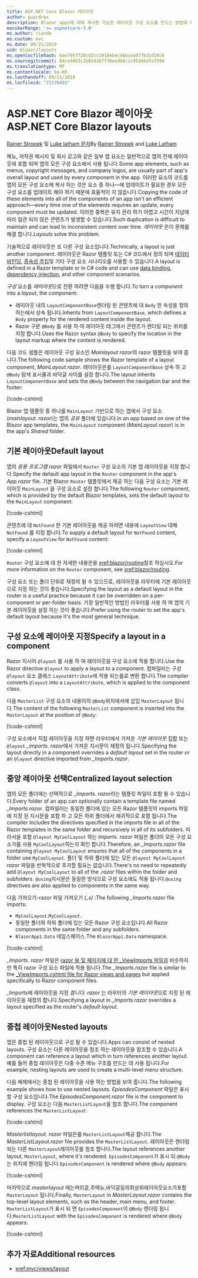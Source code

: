 ```yaml
---
title: ASP.NET Core Blazor 레이아웃
author: guardrex
description: Blazor apps에 대해 재사용 가능한 레이아웃 구성 요소를 만드는 방법에 대해 알아봅니다.
monikerRange: '>= aspnetcore-3.0'
ms.author: riande
ms.custom: mvc
ms.date: 09/21/2019
uid: blazor/layouts
ms.openlocfilehash: 6ae795f720cd2cc1010ebec46bcee877b31d20c6
ms.sourcegitcommit: 04ce94b3c1b01d167f30eed60c1c95446dfe759d
ms.translationtype: MT
ms.contentlocale: ko-KR
ms.lasthandoff: 09/21/2019
ms.locfileid: "71176431"
---
```

# <a name="aspnet-core-blazor-layouts"></a><span data-ttu-id="e8f8a-103">ASP.NET Core Blazor 레이아웃</span><span class="sxs-lookup"><span data-stu-id="e8f8a-103">ASP.NET Core Blazor layouts</span></span>

<span data-ttu-id="e8f8a-104">[Rainer Stropek](https://www.timecockpit.com) 및 [Luke latham 문자](https://github.com/guardrex)</span><span class="sxs-lookup"><span data-stu-id="e8f8a-104">By [Rainer Stropek](https://www.timecockpit.com) and [Luke Latham](https://github.com/guardrex)</span></span>

<span data-ttu-id="e8f8a-105">메뉴, 저작권 메시지 및 회사 로고와 같은 일부 앱 요소는 일반적으로 앱의 전체 레이아웃에 포함 되며 앱의 모든 구성 요소에서 사용 됩니다.</span><span class="sxs-lookup"><span data-stu-id="e8f8a-105">Some app elements, such as menus, copyright messages, and company logos, are usually part of app's overall layout and used by every component in the app.</span></span> <span data-ttu-id="e8f8a-106">이러한 요소의 코드를 앱의 모든 구성 요소에 복사 하는 것은 요소 중 하나&mdash;에 업데이트가 필요한 경우 모든 구성 요소를 업데이트 해야 하기 때문에 효율적이 지 않습니다.</span><span class="sxs-lookup"><span data-stu-id="e8f8a-106">Copying the code of these elements into all of the components of an app isn't an efficient approach&mdash;every time one of the elements requires an update, every component must be updated.</span></span> <span data-ttu-id="e8f8a-107">이러한 중복은 유지 관리 하기 어렵고 시간이 지남에 따라 일관 되지 않은 콘텐츠가 발생할 수 있습니다.</span><span class="sxs-lookup"><span data-stu-id="e8f8a-107">Such duplication is difficult to maintain and can lead to inconsistent content over time.</span></span> <span data-ttu-id="e8f8a-108">*레이아웃* 은이 문제를 해결 합니다.</span><span class="sxs-lookup"><span data-stu-id="e8f8a-108">*Layouts* solve this problem.</span></span>

<span data-ttu-id="e8f8a-109">기술적으로 레이아웃은 또 다른 구성 요소입니다.</span><span class="sxs-lookup"><span data-stu-id="e8f8a-109">Technically, a layout is just another component.</span></span> <span data-ttu-id="e8f8a-110">레이아웃은 Razor 템플릿 또는 C# 코드에서 정의 되며 [데이터 바인딩](xref:blazor/components#data-binding), [종속성 주입](xref:blazor/dependency-injection)및 기타 구성 요소 시나리오를 사용할 수 있습니다.</span><span class="sxs-lookup"><span data-stu-id="e8f8a-110">A layout is defined in a Razor template or in C# code and can use [data binding](xref:blazor/components#data-binding), [dependency injection](xref:blazor/dependency-injection), and other component scenarios.</span></span>

<span data-ttu-id="e8f8a-111">*구성* 요소를 *레이아웃*으로 전환 하려면 다음을 수행 합니다.</span><span class="sxs-lookup"><span data-stu-id="e8f8a-111">To turn a *component* into a *layout*, the component:</span></span>

* <span data-ttu-id="e8f8a-112">레이아웃 내의 `LayoutComponentBase`렌더링 된 콘텐츠에 대 `Body` 한 속성을 정의 하는에서 상속 됩니다.</span><span class="sxs-lookup"><span data-stu-id="e8f8a-112">Inherits from `LayoutComponentBase`, which defines a `Body` property for the rendered content inside the layout.</span></span>
* <span data-ttu-id="e8f8a-113">Razor 구문 `@Body` 를 사용 하 여 레이아웃 태그에서 콘텐츠가 렌더링 되는 위치를 지정 합니다.</span><span class="sxs-lookup"><span data-stu-id="e8f8a-113">Uses the Razor syntax `@Body` to specify the location in the layout markup where the content is rendered.</span></span>

<span data-ttu-id="e8f8a-114">다음 코드 샘플은 레이아웃 구성 요소인 *Mainlayout razor*의 razor 템플릿을 보여 줍니다.</span><span class="sxs-lookup"><span data-stu-id="e8f8a-114">The following code sample shows the Razor template of a layout component, *MainLayout.razor*.</span></span> <span data-ttu-id="e8f8a-115">레이아웃은를 `LayoutComponentBase` 상속 하 고 `@Body` 탐색 표시줄과 바닥글 사이를 설정 합니다.</span><span class="sxs-lookup"><span data-stu-id="e8f8a-115">The layout inherits `LayoutComponentBase` and sets the `@Body` between the navigation bar and the footer:</span></span>

[!code-cshtml[](layouts/sample_snapshot/3.x/MainLayout.razor?highlight=1,13)]

<span data-ttu-id="e8f8a-116">Blazor 앱 템플릿 중 하나를 `MainLayout` 기반으로 하는 앱에서 구성 요소 (*mainlayout. razor*)는 앱의 *공유* 폴더에 있습니다.</span><span class="sxs-lookup"><span data-stu-id="e8f8a-116">In an app based on one of the Blazor app templates, the `MainLayout` component (*MainLayout.razor*) is in the app's *Shared* folder.</span></span>

## <a name="default-layout"></a><span data-ttu-id="e8f8a-117">기본 레이아웃</span><span class="sxs-lookup"><span data-stu-id="e8f8a-117">Default layout</span></span>

<span data-ttu-id="e8f8a-118">앱의 *응용 프로그램 razor* 파일에서 `Router` 구성 요소의 기본 앱 레이아웃을 지정 합니다.</span><span class="sxs-lookup"><span data-stu-id="e8f8a-118">Specify the default app layout in the `Router` component in the app's *App.razor* file.</span></span> <span data-ttu-id="e8f8a-119">기본 Blazor `Router` 템플릿에서 제공 하는 다음 구성 요소는 기본 레이아웃 `MainLayout` 을 구성 요소로 설정 합니다.</span><span class="sxs-lookup"><span data-stu-id="e8f8a-119">The following `Router` component, which is provided by the default Blazor templates, sets the default layout to the `MainLayout` component:</span></span>

[!code-cshtml[](layouts/sample_snapshot/3.x/App1.razor?highlight=3)]

<span data-ttu-id="e8f8a-120">콘텐츠에 대 `NotFound` 한 기본 레이아웃을 제공 하려면 내용에 `LayoutView` 대해 `NotFound` 를 지정 합니다.</span><span class="sxs-lookup"><span data-stu-id="e8f8a-120">To supply a default layout for `NotFound` content, specify a `LayoutView` for `NotFound` content:</span></span>

[!code-cshtml[](layouts/sample_snapshot/3.x/App2.razor?highlight=6-9)]

<span data-ttu-id="e8f8a-121">`Router` 구성 요소에 대 한 자세한 내용은을 <xref:blazor/routing>참조 하십시오.</span><span class="sxs-lookup"><span data-stu-id="e8f8a-121">For more information on the `Router` component, see <xref:blazor/routing>.</span></span>

<span data-ttu-id="e8f8a-122">구성 요소 또는 폴더 단위로 재정의 될 수 있으므로, 레이아웃을 라우터에 기본 레이아웃으로 지정 하는 것이 좋습니다.</span><span class="sxs-lookup"><span data-stu-id="e8f8a-122">Specifying the layout as a default layout in the router is a useful practice because it can be overridden on a per-component or per-folder basis.</span></span> <span data-ttu-id="e8f8a-123">가장 일반적인 방법인 라우터를 사용 하 여 앱의 기본 레이아웃을 설정 하는 것이 좋습니다.</span><span class="sxs-lookup"><span data-stu-id="e8f8a-123">Prefer using the router to set the app's default layout because it's the most general technique.</span></span>

## <a name="specify-a-layout-in-a-component"></a><span data-ttu-id="e8f8a-124">구성 요소에 레이아웃 지정</span><span class="sxs-lookup"><span data-stu-id="e8f8a-124">Specify a layout in a component</span></span>

<span data-ttu-id="e8f8a-125">Razor 지시어 `@layout` 를 사용 하 여 레이아웃을 구성 요소에 적용 합니다.</span><span class="sxs-lookup"><span data-stu-id="e8f8a-125">Use the Razor directive `@layout` to apply a layout to a component.</span></span> <span data-ttu-id="e8f8a-126">컴파일러는 구성 `@layout` 요소 클래스 `LayoutAttribute`에 적용 되는를로 변환 합니다.</span><span class="sxs-lookup"><span data-stu-id="e8f8a-126">The compiler converts `@layout` into a `LayoutAttribute`, which is applied to the component class.</span></span>

<span data-ttu-id="e8f8a-127">다음 `MasterList` 구성 요소의 내용이의 `@Body`위치에서에 삽입 `MasterLayout` 됩니다.</span><span class="sxs-lookup"><span data-stu-id="e8f8a-127">The content of the following `MasterList` component is inserted into the `MasterLayout` at the position of `@Body`:</span></span>

[!code-cshtml[](layouts/sample_snapshot/3.x/MasterList.razor?highlight=1)]

<span data-ttu-id="e8f8a-128">구성 요소에서 직접 레이아웃을 지정 하면 라우터에서 가져온 *기본 레이아웃* 집합 또는 `@layout` *_imports. razor*에서 가져온 지시문이 재정의 됩니다.</span><span class="sxs-lookup"><span data-stu-id="e8f8a-128">Specifying the layout directly in a component overrides a *default layout* set in the router or an `@layout` directive imported from *_Imports.razor*.</span></span>

## <a name="centralized-layout-selection"></a><span data-ttu-id="e8f8a-129">중앙 레이아웃 선택</span><span class="sxs-lookup"><span data-stu-id="e8f8a-129">Centralized layout selection</span></span>

<span data-ttu-id="e8f8a-130">앱의 모든 폴더에는 선택적으로 *_Imports. razor*라는 템플릿 파일이 포함 될 수 있습니다.</span><span class="sxs-lookup"><span data-stu-id="e8f8a-130">Every folder of an app can optionally contain a template file named *_Imports.razor*.</span></span> <span data-ttu-id="e8f8a-131">컴파일러는 동일한 폴더에 있는 모든 Razor 템플릿의 imports 파일에 지정 된 지시문을 포함 하 고 모든 하위 폴더에서 재귀적으로 포함 됩니다.</span><span class="sxs-lookup"><span data-stu-id="e8f8a-131">The compiler includes the directives specified in the imports file in all of the Razor templates in the same folder and recursively in all of its subfolders.</span></span> <span data-ttu-id="e8f8a-132">따라서을 포함 `@layout MyCoolLayout` 하는 *Imports. razor* 파일은 폴더의 모든 구성 요소가를 사용 `MyCoolLayout`하는지 확인 합니다.</span><span class="sxs-lookup"><span data-stu-id="e8f8a-132">Therefore, an *_Imports.razor* file containing `@layout MyCoolLayout` ensures that all of the components in a folder use `MyCoolLayout`.</span></span> <span data-ttu-id="e8f8a-133">폴더 및 하위 폴더에 있는 모든 `@layout MyCoolLayout` *razor* 파일을 반복적으로 추가할 필요는 없습니다.</span><span class="sxs-lookup"><span data-stu-id="e8f8a-133">There's no need to repeatedly add `@layout MyCoolLayout` to all of the *.razor* files within the folder and subfolders.</span></span> <span data-ttu-id="e8f8a-134">`@using`지시문은 동일한 방식으로 구성 요소에도 적용 됩니다.</span><span class="sxs-lookup"><span data-stu-id="e8f8a-134">`@using` directives are also applied to components in the same way.</span></span>

<span data-ttu-id="e8f8a-135">다음 가져오기-razor 파일 가져오기 *(_s)* :</span><span class="sxs-lookup"><span data-stu-id="e8f8a-135">The following *_Imports.razor* file imports:</span></span>

* <span data-ttu-id="e8f8a-136">`MyCoolLayout`.</span><span class="sxs-lookup"><span data-stu-id="e8f8a-136">`MyCoolLayout`.</span></span>
* <span data-ttu-id="e8f8a-137">동일한 폴더와 하위 폴더에 있는 모든 Razor 구성 요소입니다.</span><span class="sxs-lookup"><span data-stu-id="e8f8a-137">All Razor components in the same folder and any subfolders.</span></span>
* <span data-ttu-id="e8f8a-138">`BlazorApp1.Data` 네임스페이스.</span><span class="sxs-lookup"><span data-stu-id="e8f8a-138">The `BlazorApp1.Data` namespace.</span></span>
 
[!code-cshtml[](layouts/sample_snapshot/3.x/_Imports.razor)]

<span data-ttu-id="e8f8a-139">*_Imports. razor* 파일은 [razor 뷰 및 페이지에 대 한 _ViewImports 파일과](xref:mvc/views/layout#importing-shared-directives) 비슷하지만 특히 razor 구성 요소 파일에 적용 됩니다.</span><span class="sxs-lookup"><span data-stu-id="e8f8a-139">The *_Imports.razor* file is similar to the [_ViewImports.cshtml file for Razor views and pages](xref:mvc/views/layout#importing-shared-directives) but applied specifically to Razor component files.</span></span>

<span data-ttu-id="e8f8a-140">_Imports에 레이아웃을 지정 *합니다. razor* 는 라우터의 *기본 레이아웃*으로 지정 된 레이아웃을 재정의 합니다.</span><span class="sxs-lookup"><span data-stu-id="e8f8a-140">Specifying a layout in *_Imports.razor* overrides a layout specified as the router's *default layout*.</span></span>

## <a name="nested-layouts"></a><span data-ttu-id="e8f8a-141">중첩 레이아웃</span><span class="sxs-lookup"><span data-stu-id="e8f8a-141">Nested layouts</span></span>

<span data-ttu-id="e8f8a-142">앱은 중첩 된 레이아웃으로 구성 될 수 있습니다.</span><span class="sxs-lookup"><span data-stu-id="e8f8a-142">Apps can consist of nested layouts.</span></span> <span data-ttu-id="e8f8a-143">구성 요소는 다른 레이아웃을 참조 하는 레이아웃을 참조할 수 있습니다.</span><span class="sxs-lookup"><span data-stu-id="e8f8a-143">A component can reference a layout which in turn references another layout.</span></span> <span data-ttu-id="e8f8a-144">예를 들어 중첩 레이아웃은 다중 수준 메뉴 구조를 만드는 데 사용 됩니다.</span><span class="sxs-lookup"><span data-stu-id="e8f8a-144">For example, nesting layouts are used to create a multi-level menu structure.</span></span>

<span data-ttu-id="e8f8a-145">다음 예제에서는 중첩 된 레이아웃을 사용 하는 방법을 보여 줍니다.</span><span class="sxs-lookup"><span data-stu-id="e8f8a-145">The following example shows how to use nested layouts.</span></span> <span data-ttu-id="e8f8a-146">*EpisodesComponent* 파일은 표시할 구성 요소입니다.</span><span class="sxs-lookup"><span data-stu-id="e8f8a-146">The *EpisodesComponent.razor* file is the component to display.</span></span> <span data-ttu-id="e8f8a-147">구성 요소는 다음 `MasterListLayout`을 참조 합니다.</span><span class="sxs-lookup"><span data-stu-id="e8f8a-147">The component references the `MasterListLayout`:</span></span>

[!code-cshtml[](layouts/sample_snapshot/3.x/EpisodesComponent.razor?highlight=1)]

<span data-ttu-id="e8f8a-148">*Masterlistlayout. razor* 파일은를 `MasterListLayout`제공 합니다.</span><span class="sxs-lookup"><span data-stu-id="e8f8a-148">The *MasterListLayout.razor* file provides the `MasterListLayout`.</span></span> <span data-ttu-id="e8f8a-149">레이아웃은 렌더링 되는 다른 `MasterLayout`레이아웃를 참조 합니다.</span><span class="sxs-lookup"><span data-stu-id="e8f8a-149">The layout references another layout, `MasterLayout`, where it's rendered.</span></span> <span data-ttu-id="e8f8a-150">`EpisodesComponent`가 표시 되 `@Body` 는 위치에 렌더링 됩니다.</span><span class="sxs-lookup"><span data-stu-id="e8f8a-150">`EpisodesComponent` is rendered where `@Body` appears:</span></span>

[!code-cshtml[](layouts/sample_snapshot/3.x/MasterListLayout.razor?highlight=1,9)]

<span data-ttu-id="e8f8a-151">마지막으로 *masterlayout* 에는머리글,주메뉴,바닥글등의최상위레이아웃요소가포함`MasterLayout` 됩니다.</span><span class="sxs-lookup"><span data-stu-id="e8f8a-151">Finally, `MasterLayout` in *MasterLayout.razor* contains the top-level layout elements, such as the header, main menu, and footer.</span></span> <span data-ttu-id="e8f8a-152">`MasterListLayout`가 표시 되 면 `EpisodesComponent`이 `@Body` 렌더링 됩니다.</span><span class="sxs-lookup"><span data-stu-id="e8f8a-152">`MasterListLayout` with the `EpisodesComponent` is rendered where `@Body` appears:</span></span>

[!code-cshtml[](layouts/sample_snapshot/3.x/MasterLayout.razor?highlight=6)]

## <a name="additional-resources"></a><span data-ttu-id="e8f8a-153">추가 자료</span><span class="sxs-lookup"><span data-stu-id="e8f8a-153">Additional resources</span></span>

* <xref:mvc/views/layout>

